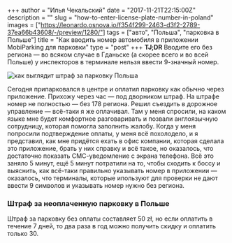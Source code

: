 +++
author = "Илья Чекальский"
date = "2017-11-21T22:15:00Z"
description = ""
slug = "how-to-enter-license-plate-number-in-poland"
images = ["https://leonardo.osnova.io/f354f299-2463-d3f2-2789-37ea66b43608/-/preview/1280/"]
tags = ["авто", "Польша", "парковка в Польше"]
title = "Как вводить номер автомобиля в приложении MobiParking для парковки"
type = "post"
+++
**TJ;DR** Вводите его без региона — во всяком случае в Гданьске (а скорее всего и во всей Польше) у инспекторов в терминале нельзя ввести 9-значный номер.

![как выглядит штраф за парковку Польша](https://leonardo.osnova.io/fb176a49-6829-a547-0373-490be7e17a77/)

Сегодня припарковался в центре и оплатил парковку как обычно через приложение. Прихожу через час — под дворником штраф. На штрафе номер не полностью — без 178 региона. Решил съездить в дорожное управление — всё-таки я же оплачивал. Там у меня спросили, на каком языке мне будет комфортнее разговаривать и позвали англоязычную сотрудницу, которая помогла заполнить жалобу. Когда у меня попросили подтверждение оплаты, у меня всё похолодело, и я представил, как мне придётся ехать в офис компании, которая сделала это приложение, брать у них справку и всё такое, но оказалось, что достаточно показать СМС-уведомление с экрана телефона. Всё это заняло 5 минут, ещё 5 минут потратили на то, чтобы сходить к боссу и выяснить, как всё-таки правильно указывать номер в приложении — оказалось, что терминалы, которые ипользуют для проверки не дают ввести 9 символов и указывать номер нужно без региона.

### Штраф за неоплаченную парковку в Польше

Штраф за парковку без оплаты составляет 50 zł, но если оплатить в течение 7 дней, то два раза в год можно получить скидку и оплатить только 30.
